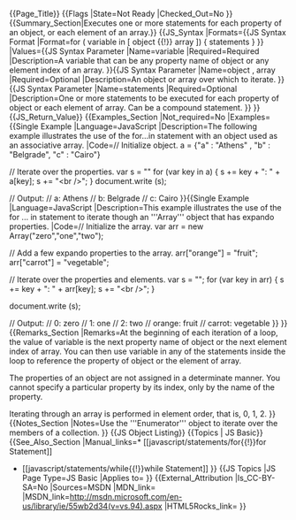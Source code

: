 {{Page_Title}}
{{Flags
|State=Not Ready
|Checked_Out=No
}}
{{Summary_Section|Executes one or more statements for each property of an object, or each element of an array.}}
{{JS_Syntax
|Formats={{JS Syntax Format
|Format=for ( variable in [ object {{!}} array ]) {
    statements
}
}}
|Values={{JS Syntax Parameter
|Name=variable
|Required=Required
|Description=A variable that can be any property name of object or any element index of an array.
}}{{JS Syntax Parameter
|Name=object , array
|Required=Optional
|Description=An object or array over which to iterate.
}}{{JS Syntax Parameter
|Name=statements
|Required=Optional
|Description=One or more statements to be executed for each property of object or each element of array. Can be a compound statement.
}}
}}
{{JS_Return_Value}}
{{Examples_Section
|Not_required=No
|Examples={{Single Example
|Language=JavaScript
|Description=The following example illustrates the use of the for...in statement with an object used as an associative array.
|Code=// Initialize object.
 a = {"a" : "Athens" , "b" : "Belgrade", "c" : "Cairo"}
 
 // Iterate over the properties.
 var s = ""
 for (var key in a) {
     s += key + ": " + a[key];
     s += "&lt;br /&gt;";
 }
 document.write (s);
 
 // Output:
 // a: Athens
 // b: Belgrade
 // c: Cairo
}}{{Single Example
|Language=JavaScript
|Description=This example illustrates the use of the for ... in statement to iterate though an '''Array''' object that has expando properties.
|Code=// Initialize the array.
 var arr = new Array("zero","one","two");
 
 // Add a few expando properties to the array.
 arr["orange"] = "fruit";
 arr["carrot"] = "vegetable";
 
 // Iterate over the properties and elements.
 var s = "";
 for (var key in arr) {
     s += key + ": " + arr[key];
     s += "&lt;br /&gt;";
 }
 
 document.write (s);
 
 // Output:
 //   0: zero
 //   1: one
 //   2: two
 //   orange: fruit
 //   carrot: vegetable
}}
}}
{{Remarks_Section
|Remarks=At the beginning of each iteration of a loop, the value of variable is the next property name of object or the next element index of array. You can then use variable in any of the statements inside the loop to reference the property of object or the element of array.

The properties of an object are not assigned in a determinate manner. You cannot specify a particular property by its index, only by the name of the property.

Iterating through an array is performed in element order, that is, 0, 1, 2.
}}
{{Notes_Section
|Notes=Use the '''Enumerator''' object to iterate over the members of a collection.
}}
{{JS Object Listing}}
{{Topics | JS Basic}}
{{See_Also_Section
|Manual_links=* [[javascript/statements/for{{!}}for Statement]]
* [[javascript/statements/while{{!}}while Statement]]
}}
{{JS Topics
|JS Page Type=JS Basic
|Applies to=
}}
{{External_Attribution
|Is_CC-BY-SA=No
|Sources=MSDN
|MDN_link=
|MSDN_link=http://msdn.microsoft.com/en-us/library/ie/55wb2d34(v=vs.94).aspx
|HTML5Rocks_link=
}}